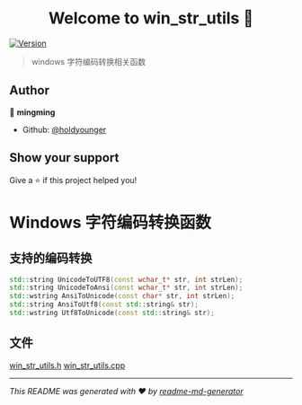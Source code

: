 <h1 align="center">Welcome to win_str_utils 👋</h1>
<p>
  <a href="https://www.npmjs.com/package/" target="_blank">
    <img alt="Version" src="https://img.shields.io/badge/windows-v0.01-red">
  </a>
</p>

> windows 字符编码转换相关函数

## Author

👤 **mingming**

* Github: [@holdyounger](https://github.com/holdyounger)

## Show your support

Give a ⭐️ if this project helped you!

# Windows 字符编码转换函数

## 支持的编码转换

~~~cpp
std::string UnicodeToUTF8(const wchar_t* str, int strLen);
std::string UnicodeToAnsi(const wchar_t* str, int strLen);
std::wstring AnsiToUnicode(const char* str, int strLen);
std::string AnsiToUtf8(const std::string& str);
std::wstring Utf8ToUnicode(const std::string& str);
~~~

## 文件

[win_str_utils.h](./win_str_utils.h)
[win_str_utils.cpp](./win_str_utils.cpp)

***
_This README was generated with ❤️ by [readme-md-generator](https://github.com/kefranabg/readme-md-generator)_